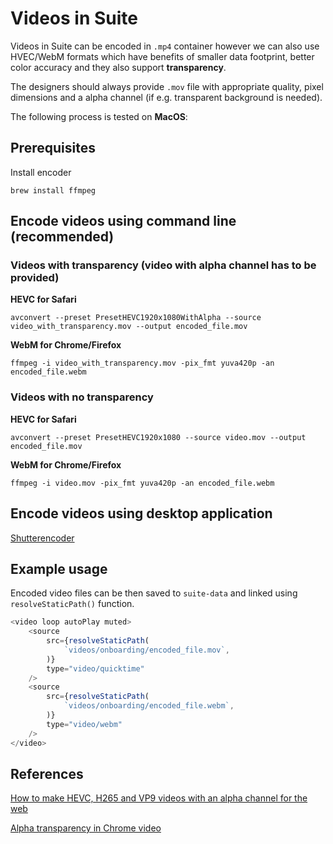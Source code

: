 # Videos in Suite

Videos in Suite can be encoded in `.mp4` container however we can also use HVEC/WebM formats which have benefits of smaller data footprint, better color accuracy and they also support **transparency**.

The designers should always provide `.mov` file with appropriate quality, pixel dimensions and a alpha channel (if e.g. transparent background is needed).

The following process is tested on **MacOS**:

## Prerequisites

Install encoder

```
brew install ffmpeg
```

## Encode videos using command line (recommended)

### Videos with transparency (video with alpha channel has to be provided)

**HEVC for Safari**

```
avconvert --preset PresetHEVC1920x1080WithAlpha --source video_with_transparency.mov --output encoded_file.mov
```

**WebM for Chrome/Firefox**

```
ffmpeg -i video_with_transparency.mov -pix_fmt yuva420p -an encoded_file.webm
```

### Videos with no transparency

**HEVC for Safari**

```
avconvert --preset PresetHEVC1920x1080 --source video.mov --output encoded_file.mov
```

**WebM for Chrome/Firefox**

```
ffmpeg -i video.mov -pix_fmt yuva420p -an encoded_file.webm
```

## Encode videos using desktop application

[Shutterencoder](https://www.shutterencoder.com/en/)

## Example usage

Encoded video files can be then saved to `suite-data` and linked using `resolveStaticPath()` function.

```js
<video loop autoPlay muted>
    <source
        src={resolveStaticPath(
            `videos/onboarding/encoded_file.mov`,
        )}
        type="video/quicktime"
    />
    <source
        src={resolveStaticPath(
            `videos/onboarding/encoded_file.webm`,
        )}
        type="video/webm"
    />
</video>
```

## References

[How to make HEVC, H265 and VP9 videos with an alpha channel for the web](https://kitcross.net/hevc-web-video-alpha-channel/)

[Alpha transparency in Chrome video](https://developers.google.com/web/updates/2013/07/Alpha-transparency-in-Chrome-video)
